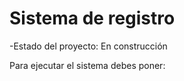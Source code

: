 <h1> Sistema de registro </h1>

-Estado del proyecto: En construcción 

Para ejecutar el sistema debes poner:
